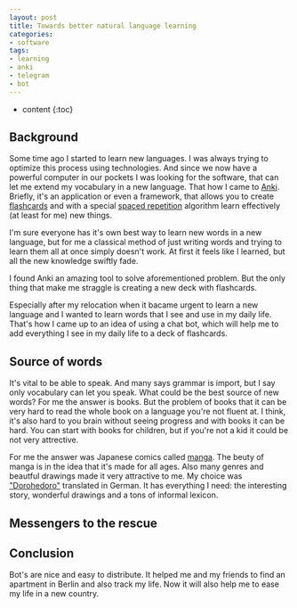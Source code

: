 ```yaml
---
layout: post
title: Towards better natural language learning
categories:
- software
tags:
- learning
- anki
- telegram
- bot
---
```


* content
{:toc}

## Background

Some time ago I started to learn new languages. I was always trying to optimize this process using technologies. And since we now have a powerful computer in our pockets I was looking for the software, that can let me extend my vocabulary in a new language.
That how I came to [Anki](https://apps.ankiweb.net). Briefly, it's an application or even a framework, that allows you to create [flashcards](https://en.wikipedia.org/wiki/Flashcard) and with a special [spaced repetition](https://en.wikipedia.org/wiki/Spaced_repetition) algorithm learn effectively (at least for me) new things.

I'm sure everyone has it's own best way to learn new words in a new language, but for me a classical method of just writing words and trying to learn them all at once simply doesn't work. At first it feels like I learned, but all the new knowledge swiftly fade.

I found Anki an amazing tool to solve aforementioned problem.
But the only thing that make me straggle is creating a new deck with flashcards.

Especially after my relocation when it bacame urgent to learn a new language and I wanted to learn words that I see and use in my daily life.
That's how I came up to an idea of using a chat bot, which will help me to add everything I see in my daily life to a deck of flashcards.

## Source of words

It's vital to be able to speak. And many says grammar is import, but I say only vocabulary can let you speak.
What could be the best source of new words? For me the answer is books.
But the problem of books that it can be very hard to read the whole book on a language you're not fluent at. I think, it's also hard to you brain without seeing progress and with books it can be hard.
You can start with books for children, but if you're not a kid it could be not very attrective.

For me the answer was Japanese comics called [manga](https://en.wikipedia.org/wiki/Manga).
The beuty of manga is in the idea that it's made for all ages. Also many genres and beautful drawings made it very attractive to me.
My choice was ["Dorohedoro"](https://en.wikipedia.org/wiki/Dorohedoro) translated in German.
It has everything I need: the interesting story, wonderful drawings and a tons of informal lexicon.

## Messengers to the rescue


## Conclusion

Bot's are nice and easy to distribute. It helped me and my friends to find an apartment in Berlin and also track my life.
Now it will also help me to ease my life in a new country.

